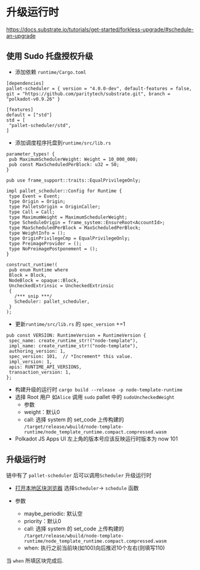 # 升级运行时
https://docs.substrate.io/tutorials/get-started/forkless-upgrade/#schedule-an-upgrade

## 使用 Sudo 托盘授权升级
- 添加依赖 `runtime/Cargo.toml`
```
[dependencies]
pallet-scheduler = { version = "4.0.0-dev", default-features = false, git = "https://github.com/paritytech/substrate.git", branch = "polkadot-v0.9.26" }

[features]
default = ["std"]
std = [
 "pallet-scheduler/std",
]
```
- 添加调度程序托盘到`runtime/src/lib.rs`
```
parameter_types! {
 pub MaximumSchedulerWeight: Weight = 10_000_000;
 pub const MaxScheduledPerBlock: u32 = 50;
}

pub use frame_support::traits::EqualPrivilegeOnly;

impl pallet_scheduler::Config for Runtime {
 type Event = Event;
 type Origin = Origin;
 type PalletsOrigin = OriginCaller;
 type Call = Call;
 type MaximumWeight = MaximumSchedulerWeight;
 type ScheduleOrigin = frame_system::EnsureRoot<AccountId>;
 type MaxScheduledPerBlock = MaxScheduledPerBlock;
 type WeightInfo = ();
 type OriginPrivilegeCmp = EqualPrivilegeOnly;
 type PreimageProvider = ();
 type NoPreimagePostponement = ();
}

construct_runtime!(
 pub enum Runtime where
 Block = Block,
 NodeBlock = opaque::Block,
 UncheckedExtrinsic = UncheckedExtrinsic
 {
   /*** snip ***/
   Scheduler: pallet_scheduler,
 }
);
```
- 更新`runtime/src/lib.rs` 的 `spec_version` +=1
```
pub const VERSION: RuntimeVersion = RuntimeVersion {
 spec_name: create_runtime_str!("node-template"),
 impl_name: create_runtime_str!("node-template"),
 authoring_version: 1,
 spec_version: 101,  // *Increment* this value.
 impl_version: 1,
 apis: RUNTIME_API_VERSIONS,
 transaction_version: 1,
};
```
- 构建升级的运行时
`cargo build --release -p node-template-runtime`
- 选择 Root 用户 如`Alice` 调用 `sudo` pallet 中的 `sudoUncheckedWeight`
  - 参数
  - weight：默认0
  - call: 选择 system 的 set_code 上传构建的 `/target/release/wbuild/node-template-runtime/node_template_runtime.compact.compressed.wasm`
- Polkadot JS Apps UI 左上角的版本号应该反映运行时版本为 now 101

## 升级运行时

链中有了 `pallet-scheduler` 后可以调用`Scheduler` 升级运行时
- [打开本地区块浏览器](https://polkadot.js.org/apps/#/sudo?rpc=ws://127.0.0.1:9944)
选择`Scheduler`-> `schedule` 函数

- 参数
  - maybe_periodic: 默认空
  - priority：默认0
  - call: 选择 system 的 set_code 上传构建的 `/target/release/wbuild/node-template-runtime/node_template_runtime.compact.compressed.wasm`
  - when: 执行之前当前块(如100)向后推迟10个左右(则填写110)

当 `when` 所填区块完成后.